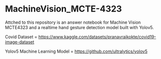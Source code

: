 # MachineVision_MCTE-4323

Attched to this repository is an answer notebook for Machine Vision MCTE4323 and a realtime hand gesture detection model built with Yolov5.

Covid Dataset = https://www.kaggle.com/datasets/pranavraikokte/covid19-image-dataset

Yolov5 Machine Learning Model = https://github.com/ultralytics/yolov5
